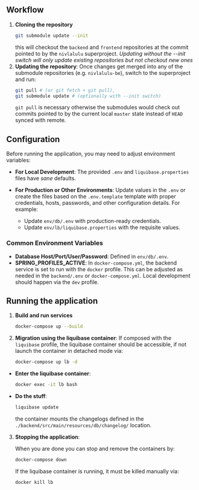 ## Workflow

1. **Cloning the repository**
    ```bash
    git submodule update --init
    ```
    this will checkout the `backend` and `frontend` repositories at the commit pointed to by the `nivlalulu` superproject.
    *Updating without the --init switch will only update existing repositories but not checkout new ones*
2. **Updating the repository**:
  Once changes get merged into any of the submodule repositories (e.g. `nivlalulu-be`), switch to the superproject and run:
    ```bash
    git pull # (or git fetch + git pull), 
    git submodule update # (optionally with --init switch)
    ```
    `git pull` is necessary otherwise the submodules would check out commits pointed to by the current local `master` state instead of `HEAD` synced with remote.

## Configuration
Before running the application, you may need to adjust environment variables:

- **For Local Development**: The provided `.env` and `liquibase.properties` files have *sane* defaults. 

- **For Production or Other Environments**:  Update values in the `.env` or create the files based on the `.env.template` template with proper credentials, hosts, passwords, and other configuration details. For example:
  - Update `env/db/.env` with production-ready credentials.
  - Update `env/lb/liquibase.properties` with the requisite values.

### Common Environment Variables

- **Database Host/Port/User/Password**: Defined in `env/db/.env`.
- **SPRING_PROFILES_ACTIVE**: In `docker-compose.yml`, the backend service is set to run with the `docker` profile. This can be adjusted as needed in the `backend/.env` or `docker-compose.yml`. Local development should happen via the `dev` profile.

## Running the application
1. **Build and run services**
    ```bash
    docker-compose up --build
    ```

2. **Migration using the liquibase container**: If composed with the `liquibase` profile, the liquibase container should be accessible, if not launch the container in detached mode via:
    ```bash
    docker-compose up lb -d
    ```
- **Enter the liquibase container**:
  ```bash
  docker exec -it lb bash
  ```
- **Do the stuff**:
  ```bash
  liquibase update
  ```
    the container mounts the changelogs defined in the `./backend/src/main/resources/db/changelog/` location.

3. **Stopping the application**:

    When you are done you can stop and remove the containers by:
    ```bash
    docker-compose down
    ```
    If the liquibase container is running, it must be killed manually via:
    ```bash
    docker kill lb
    ```
